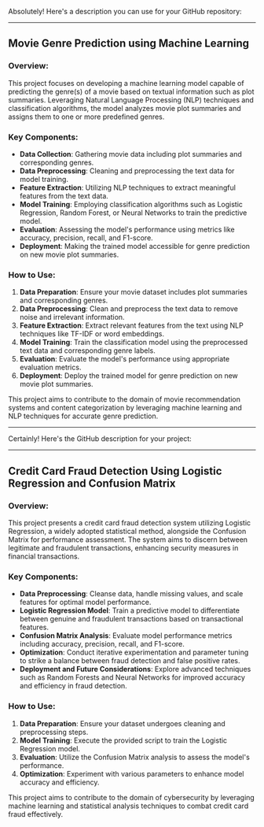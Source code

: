 Absolutely! Here's a description you can use for your GitHub repository:

---

## Movie Genre Prediction using Machine Learning

### Overview:
This project focuses on developing a machine learning model capable of predicting the genre(s) of a movie based on textual information such as plot summaries. Leveraging Natural Language Processing (NLP) techniques and classification algorithms, the model analyzes movie plot summaries and assigns them to one or more predefined genres.

### Key Components:
- **Data Collection**: Gathering movie data including plot summaries and corresponding genres.
- **Data Preprocessing**: Cleaning and preprocessing the text data for model training.
- **Feature Extraction**: Utilizing NLP techniques to extract meaningful features from the text data.
- **Model Training**: Employing classification algorithms such as Logistic Regression, Random Forest, or Neural Networks to train the predictive model.
- **Evaluation**: Assessing the model's performance using metrics like accuracy, precision, recall, and F1-score.
- **Deployment**: Making the trained model accessible for genre prediction on new movie plot summaries.

### How to Use:
1. **Data Preparation**: Ensure your movie dataset includes plot summaries and corresponding genres.
2. **Data Preprocessing**: Clean and preprocess the text data to remove noise and irrelevant information.
3. **Feature Extraction**: Extract relevant features from the text using NLP techniques like TF-IDF or word embeddings.
4. **Model Training**: Train the classification model using the preprocessed text data and corresponding genre labels.
5. **Evaluation**: Evaluate the model's performance using appropriate evaluation metrics.
6. **Deployment**: Deploy the trained model for genre prediction on new movie plot summaries.


This project aims to contribute to the domain of movie recommendation systems and content categorization by leveraging machine learning and NLP techniques for accurate genre prediction.


---
Certainly! Here's the GitHub description for your project:

---

## Credit Card Fraud Detection Using Logistic Regression and Confusion Matrix

### Overview:
This project presents a credit card fraud detection system utilizing Logistic Regression, a widely adopted statistical method, alongside the Confusion Matrix for performance assessment. The system aims to discern between legitimate and fraudulent transactions, enhancing security measures in financial transactions.

### Key Components:
- **Data Preprocessing**: Cleanse data, handle missing values, and scale features for optimal model performance.
- **Logistic Regression Model**: Train a predictive model to differentiate between genuine and fraudulent transactions based on transactional features.
- **Confusion Matrix Analysis**: Evaluate model performance metrics including accuracy, precision, recall, and F1-score.
- **Optimization**: Conduct iterative experimentation and parameter tuning to strike a balance between fraud detection and false positive rates.
- **Deployment and Future Considerations**: Explore advanced techniques such as Random Forests and Neural Networks for improved accuracy and efficiency in fraud detection.

### How to Use:
1. **Data Preparation**: Ensure your dataset undergoes cleaning and preprocessing steps.
2. **Model Training**: Execute the provided script to train the Logistic Regression model.
3. **Evaluation**: Utilize the Confusion Matrix analysis to assess the model's performance.
4. **Optimization**: Experiment with various parameters to enhance model accuracy and efficiency.


This project aims to contribute to the domain of cybersecurity by leveraging machine learning and statistical analysis techniques to combat credit card fraud effectively.

